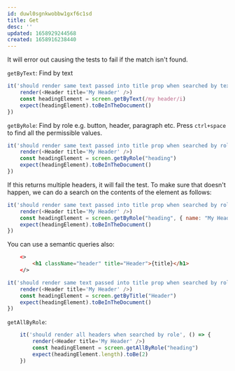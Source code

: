 ```yaml
---
id: duwl0sgnkwobbw1gxf6c1sd
title: Get
desc: ''
updated: 1658929244568
created: 1658916238440
---
```


It will error out causing the tests to fail if the match isn't found.

`getByText`: Find by text

```js
it('should render same text passed into title prop when searched by text', () => {
    render(<Header title='My Header' />)
    const headingElement = screen.getByText(/my header/i)
    expect(headingElement).toBeInTheDocument()
})
```

`getByRole`: Find by role e.g. button, header, paragraph etc. Press `ctrl+space` to find all the permissible values.

```js
it('should render same text passed into title prop when searched by role', () => {
    render(<Header title='My Header' />)
    const headingElement = screen.getByRole("heading")
    expect(headingElement).toBeInTheDocument()
})
```

If this returns multiple headers, it will fail the test. To make sure that doesn't happen, we can do a search on the contents of the element as follows:

```js
it('should render same text passed into title prop when searched by role', () => {
    render(<Header title='My Header' />)
    const headingElement = screen.getByRole("heading", { name: "My Header" })
    expect(headingElement).toBeInTheDocument()
})
```

You can use a semantic queries also:

```html
    <>
        <h1 className="header" title="Header">{title}</h1>
    </>
```

```js
it('should render same text passed into title prop when searched by role', () => {
    render(<Header title='My Header' />)
    const headingElement = screen.getByTitle("Header")
    expect(headingElement).toBeInTheDocument()
})
```

`getAllByRole`:

```js
    it('should render all headers when searched by role', () => {
        render(<Header title='My Header' />)
        const headingElement = screen.getAllByRole("heading")
        expect(headingElement.length).toBe(2)
    })
```
